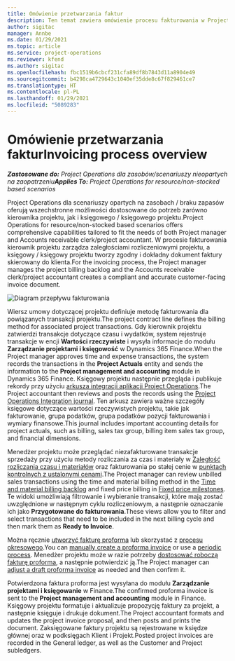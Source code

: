 ```yaml
---
title: Omówienie przetwarzania faktur
description: Ten temat zawiera omówienie procesu fakturowania w Project Operations dla scenariuszy opartych na zasobach / braku zapasów.
author: sigitac
manager: Annbe
ms.date: 01/29/2021
ms.topic: article
ms.service: project-operations
ms.reviewer: kfend
ms.author: sigitac
ms.openlocfilehash: fbc1519b6cbcf231cfa89df8b7843d11a8904e49
ms.sourcegitcommit: b4298ca4729643c1040ef35dde8c67f829461ce7
ms.translationtype: HT
ms.contentlocale: pl-PL
ms.lasthandoff: 01/29/2021
ms.locfileid: "5089283"
---
```

# <a name="invoicing-process-overview"></a><span data-ttu-id="5f02a-103">Omówienie przetwarzania faktur</span><span class="sxs-lookup"><span data-stu-id="5f02a-103">Invoicing process overview</span></span>

<span data-ttu-id="5f02a-104">_**Zastosowane do:** Project Operations dla zasobów/scenariuszy nieopartych na zaopatrzeniu_</span><span class="sxs-lookup"><span data-stu-id="5f02a-104">_**Applies To:** Project Operations for resource/non-stocked based scenarios_</span></span>

<span data-ttu-id="5f02a-105">Project Operations dla scenariuszy opartych na zasobach / braku zapasów oferują wszechstronne możliwości dostosowane do potrzeb zarówno kierownika projektu, jak i księgowego / księgowego projektu.</span><span class="sxs-lookup"><span data-stu-id="5f02a-105">Project Operations for resource/non-stocked based scenarios offers comprehensive capabilities tailored to fit the needs of both Project manager and Accounts receivable clerk/project accountant.</span></span> <span data-ttu-id="5f02a-106">W procesie fakturowania kierownik projektu zarządza zaległościami rozliczeniowymi projektu, a księgowy / księgowy projektu tworzy zgodny i dokładny dokument faktury skierowany do klienta.</span><span class="sxs-lookup"><span data-stu-id="5f02a-106">For the invoicing process, the Project manager manages the project billing backlog and the Accounts receivable clerk/project accountant creates a compliant and accurate customer-facing invoice document.</span></span>

![Diagram przepływu fakturowania](./media/invoicing-flow.png)

<span data-ttu-id="5f02a-108">Wiersz umowy dotyczącej projektu definiuje metodę fakturowania dla powiązanych transakcji projektu.</span><span class="sxs-lookup"><span data-stu-id="5f02a-108">The project contract line defines the billing method for associated project transactions.</span></span> <span data-ttu-id="5f02a-109">Gdy kierownik projektu zatwierdzi transakcje dotyczące czasu i wydatków, system rejestruje transakcje w encji **Wartości rzeczywiste** i wysyła informacje do modułu **Zarządzanie projektami i księgowość** w Dynamics 365 Finance.</span><span class="sxs-lookup"><span data-stu-id="5f02a-109">When the Project manager approves time and expense transactions, the system records the transactions in the **Project Actuals** entity and sends the information to the **Project management and accounting** module in Dynamics 365 Finance.</span></span> <span data-ttu-id="5f02a-110">Księgowy projektu następnie przegląda i publikuje rekordy przy użyciu [arkusza integracji aplikacji Project Operations](../project-accounting/project-operations-integration-journal.md).</span><span class="sxs-lookup"><span data-stu-id="5f02a-110">The Project accountant then reviews and posts the records using the [Project Operations Integration journal](../project-accounting/project-operations-integration-journal.md).</span></span> <span data-ttu-id="5f02a-111">Ten arkusz zawiera ważne szczegóły księgowe dotyczące wartości rzeczywistych projektu, takie jak fakturowanie, grupa podatków, grupa podatków pozycji fakturowania i wymiary finansowe.</span><span class="sxs-lookup"><span data-stu-id="5f02a-111">This journal includes important accounting details for project actuals, such as billing, sales tax group, billing item sales tax group, and financial dimensions.</span></span>

<span data-ttu-id="5f02a-112">Menedżer projektu może przeglądać niezafakturowane transakcje sprzedaży przy użyciu metody rozliczania za czas i materiały w [Zaległość rozliczania czasu i materiałów](../proforma-invoicing/manage-billing-backlog.md#time-and-material-billing-backlog) oraz fakturowania po stałej cenie w [punktach kontrolnych z ustalonymi cenami](../proforma-invoicing/manage-billing-backlog.md#fixed-price-milestones).</span><span class="sxs-lookup"><span data-stu-id="5f02a-112">The Project manager can review unbilled sales transactions using the time and material billing method in the [Time and material billing backlog](../proforma-invoicing/manage-billing-backlog.md#time-and-material-billing-backlog) and fixed price billing in [Fixed price milestones](../proforma-invoicing/manage-billing-backlog.md#fixed-price-milestones).</span></span> <span data-ttu-id="5f02a-113">Te widoki umożliwiają filtrowanie i wybieranie transakcji, które mają zostać uwzględnione w następnym cyklu rozliczeniowym, a następnie oznaczanie ich jako **Przygotowane do fakturowania**.</span><span class="sxs-lookup"><span data-stu-id="5f02a-113">These views allow you to filter and select transactions that need to be included in the next billing cycle and then mark them as **Ready to Invoice**.</span></span>

<span data-ttu-id="5f02a-114">Można ręcznie [utworzyć fakturę proforma](../proforma-invoicing/create-manual-proforma-invoice.md) lub skorzystać z [procesu okresowego](../proforma-invoicing/configure-automated-invoice-creation.md).</span><span class="sxs-lookup"><span data-stu-id="5f02a-114">You can [manually create a proforma invoice](../proforma-invoicing/create-manual-proforma-invoice.md) or use a [periodic process](../proforma-invoicing/configure-automated-invoice-creation.md).</span></span> <span data-ttu-id="5f02a-115">Menedżer projektu może w razie potrzeby [dostosować roboczą fakturę proforma](../proforma-invoicing/manage-proforma-invoice.md), a następnie potwierdzić ją.</span><span class="sxs-lookup"><span data-stu-id="5f02a-115">The Project manager can [adjust a draft proforma invoice](../proforma-invoicing/manage-proforma-invoice.md) as needed and then confirm it.</span></span>

<span data-ttu-id="5f02a-116">Potwierdzona faktura proforma jest wysyłana do modułu **Zarządzanie projektami i księgowanie** w Finance.</span><span class="sxs-lookup"><span data-stu-id="5f02a-116">The confirmed proforma invoice is sent to the **Project management and accounting** module in Finance.</span></span> <span data-ttu-id="5f02a-117">Księgowy projektu formatuje i aktualizuje propozycję faktury za projekt, a następnie księguje i drukuje dokument.</span><span class="sxs-lookup"><span data-stu-id="5f02a-117">The Project accountant formats and updates the project invoice proposal, and then posts and prints the document.</span></span> <span data-ttu-id="5f02a-118">Zaksięgowane faktury projektu są rejestrowane w księdze głównej oraz w podksięgach Klient i Projekt.</span><span class="sxs-lookup"><span data-stu-id="5f02a-118">Posted project invoices are recorded in the General ledger, as well as the Customer and Project subledgers.</span></span>
